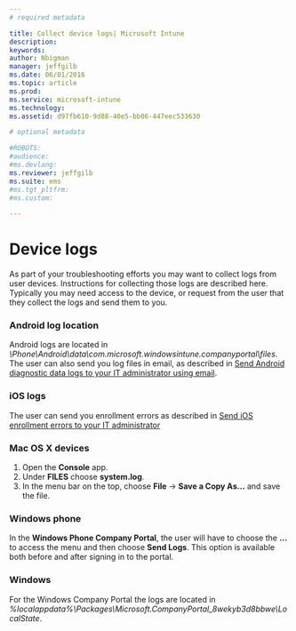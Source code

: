 ```yaml
---
# required metadata

title: Collect device logs| Microsoft Intune
description:
keywords:
author: Nbigman
manager: jeffgilb
ms.date: 06/01/2016
ms.topic: article
ms.prod:
ms.service: microsoft-intune
ms.technology:
ms.assetid: d97fb610-9d88-40e5-bb06-447eec533630

# optional metadata

#ROBOTS:
#audience:
#ms.devlang:
ms.reviewer: jeffgilb
ms.suite: ems
#ms.tgt_pltfrm:
#ms.custom:

---
```


# Device logs

As part of your troubleshooting efforts you may want to collect logs from user devices. Instructions for collecting those logs are described here. Typically you may need access to the device, or request from the user that they collect the logs and send them to you. 

### Android log location
Android logs are located in *<Android Device>\Phone\Android\data\com.microsoft.windowsintune.companyportal\files*. The user can also send you log files in email, as described in [Send Android diagnostic data logs to your IT administrator using email](/intune/enduser/send-diagnostic-data-logs-to-your-it-administrator-using-email-android).

### iOS logs

The user can send you enrollment errors as described in [Send iOS enrollment errors to your IT administrator](/intune/enduser/send-errors-to-your-it-admin-ios)

### Mac OS X devices

1. Open the **Console** app.
2. Under **FILES** choose **system.log**.
3. In the menu bar on the top, choose **File** -> **Save a Copy As…** and save the file.

### Windows phone

In the **Windows Phone Company Portal**, the user will have to choose the **…** to access the menu and then choose **Send Logs**. This option is available both before and after signing in to the portal.

### Windows

For the Windows Company Portal the logs are located in *%localappdata%\Packages\Microsoft.CompanyPortal_8wekyb3d8bbwe\LocalState*.